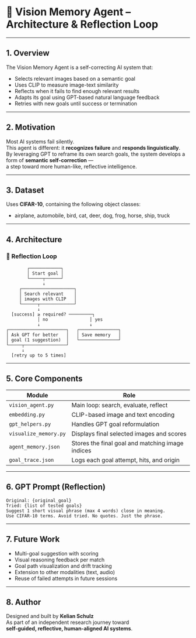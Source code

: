 # 🧠 Vision Memory Agent – Architecture & Reflection Loop

---

## 1. Overview

The Vision Memory Agent is a self-correcting AI system that:

- Selects relevant images based on a semantic goal
- Uses CLIP to measure image-text similarity
- Reflects when it fails to find enough relevant results
- Adapts its goal using GPT-based natural language feedback
- Retries with new goals until success or termination

---

## 2. Motivation

Most AI systems fail silently.  
This agent is different: it **recognizes failure** and **responds linguistically**.  
By leveraging GPT to reframe its own search goals, the system develops a form of **semantic self-correction** —  
a step toward more human-like, reflective intelligence.

---

## 3. Dataset

Uses **CIFAR-10**, containing the following object classes:
- airplane, automobile, bird, cat, deer, dog, frog, horse, ship, truck

---

## 4. Architecture

### 🔁 Reflection Loop

```text
        ┌────────────┐
        │ Start goal │
        └─────┬──────┘
              ↓
     ┌────────────────────┐
     │ Search relevant    │
     │ images with CLIP   │
     └──────┬─────────────┘
            ↓
  [success] ≥ required? ─────────┐
            │ no                │ yes
            ↓                   ↓
┌──────────────────────┐   ┌───────────────┐
│ Ask GPT for better   │   │ Save memory   │
│ goal (1 suggestion)  │   └───────────────┘
└─────┬────────────────┘
      ↓
  [retry up to 5 times]
```

---

## 5. Core Components

| Module               | Role                                                |
|----------------------|-----------------------------------------------------|
| `vision_agent.py`    | Main loop: search, evaluate, reflect                |
| `embedding.py`       | CLIP-based image and text encoding                  |
| `gpt_helpers.py`     | Handles GPT goal reformulation                      |
| `visualize_memory.py`| Displays final selected images and scores           |
| `agent_memory.json`  | Stores the final goal and matching image indices    |
| `goal_trace.json`    | Logs each goal attempt, hits, and origin            |

---

## 6. GPT Prompt (Reflection)

```text
Original: {original_goal}
Tried: {list of tested goals}
Suggest 1 short visual phrase (max 4 words) close in meaning.
Use CIFAR-10 terms. Avoid tried. No quotes. Just the phrase.
```

---

## 7. Future Work

- Multi-goal suggestion with scoring
- Visual reasoning feedback per match
- Goal path visualization and drift tracking
- Extension to other modalities (text, audio)
- Reuse of failed attempts in future sessions

---

## 8. Author

Designed and built by **Kelian Schulz**  
As part of an independent research journey toward  
**self-guided, reflective, human-aligned AI systems**.